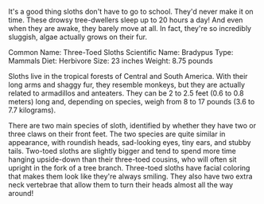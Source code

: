 It's a good thing sloths don't have to go to school. They'd never make it on time. These drowsy tree-dwellers sleep up to 20 hours a day! And even when they are awake, they barely move at all. In fact, they're so incredibly sluggish, algae actually grows on their fur.

Common Name: Three-Toed Sloths
Scientific Name: Bradypus
Type: Mammals
Diet: Herbivore
Size: 23 inches
Weight: 8.75 pounds

Sloths live in the tropical forests of Central and South America. With their long arms and shaggy fur, they resemble monkeys, but they are actually related to armadillos and anteaters. They can be 2 to 2.5 feet (0.6 to 0.8 meters) long and, depending on species, weigh from 8 to 17 pounds (3.6 to 7.7 kilograms).

There are two main species of sloth, identified by whether they have two or three claws on their front feet. The two species are quite similar in appearance, with roundish heads, sad-looking eyes, tiny ears, and stubby tails. Two-toed sloths are slightly bigger and tend to spend more time hanging upside-down than their three-toed cousins, who will often sit upright in the fork of a tree branch. Three-toed sloths have facial coloring that makes them look like they're always smiling. They also have two extra neck vertebrae that allow them to turn their heads almost all the way around!